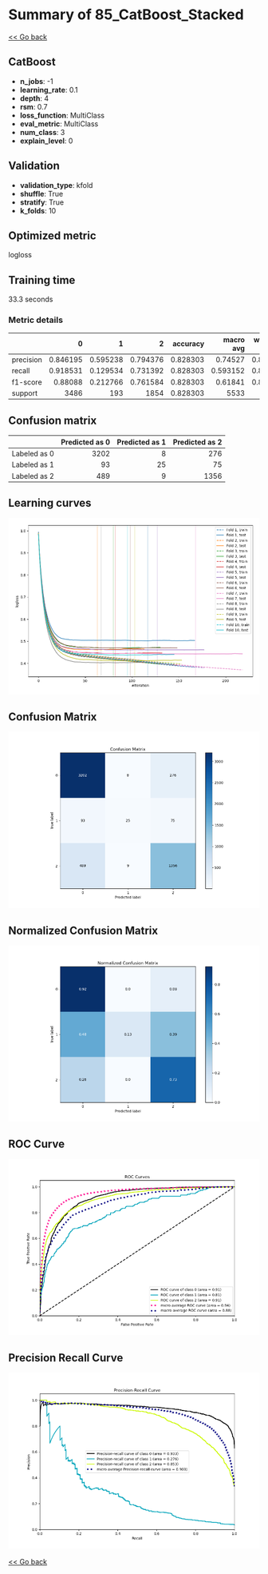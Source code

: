 # Summary of 85_CatBoost_Stacked

[<< Go back](../README.md)


## CatBoost
- **n_jobs**: -1
- **learning_rate**: 0.1
- **depth**: 4
- **rsm**: 0.7
- **loss_function**: MultiClass
- **eval_metric**: MultiClass
- **num_class**: 3
- **explain_level**: 0

## Validation
 - **validation_type**: kfold
 - **shuffle**: True
 - **stratify**: True
 - **k_folds**: 10

## Optimized metric
logloss

## Training time

33.3 seconds

### Metric details
|           |           0 |          1 |           2 |   accuracy |   macro avg |   weighted avg |   logloss |
|:----------|------------:|-----------:|------------:|-----------:|------------:|---------------:|----------:|
| precision |    0.846195 |   0.595238 |    0.794376 |   0.828303 |    0.74527  |       0.820077 |  0.449942 |
| recall    |    0.918531 |   0.129534 |    0.731392 |   0.828303 |    0.593152 |       0.828303 |  0.449942 |
| f1-score  |    0.88088  |   0.212766 |    0.761584 |   0.828303 |    0.61841  |       0.817601 |  0.449942 |
| support   | 3486        | 193        | 1854        |   0.828303 | 5533        |    5533        |  0.449942 |


## Confusion matrix
|              |   Predicted as 0 |   Predicted as 1 |   Predicted as 2 |
|:-------------|-----------------:|-----------------:|-----------------:|
| Labeled as 0 |             3202 |                8 |              276 |
| Labeled as 1 |               93 |               25 |               75 |
| Labeled as 2 |              489 |                9 |             1356 |

## Learning curves
![Learning curves](learning_curves.png)
## Confusion Matrix

![Confusion Matrix](confusion_matrix.png)


## Normalized Confusion Matrix

![Normalized Confusion Matrix](confusion_matrix_normalized.png)


## ROC Curve

![ROC Curve](roc_curve.png)


## Precision Recall Curve

![Precision Recall Curve](precision_recall_curve.png)



[<< Go back](../README.md)
